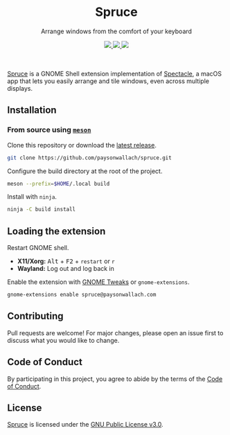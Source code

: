 <div align="center">
  <h1>Spruce</h1>
  <p>Arrange windows from the comfort of your keyboard</p>
  <a href=https://github.com/paysonwallach/spruce/release/latest>
    <img src=https://img.shields.io/github/v/release/paysonwallach/spruce?style=flat-square>
  </a>
  <a href=https://github.com/paysonwallach/spruce/blob/master/LICENSE>
    <img src=https://img.shields.io/github/license/paysonwallach/spruce?style=flat-square>
  </a>
  <a href=https://buymeacoffee.com/paysonwallach>
    <img src=https://img.shields.io/badge/donate-Buy%20me%20a%20coffe-yellow?style=flat-square>
  </a>
  <br>
  <br>
  <br>
</div>

[Spruce](https://github.com/paysonwallach/spruce) is a GNOME Shell extension implementation of [Spectacle](https://github.com/eczarny/spectacle), a macOS app that lets you easily arrange and tile windows, even across multiple displays.

## Installation

### From source using [`meson`](http://mesonbuild.com/)

Clone this repository or download the [latest release](https://github.com/paysonwallach/spruce/releases/latest).

```sh
git clone https://github.com/paysonwallach/spruce.git
```

Configure the build directory at the root of the project.

```sh
meson --prefix=$HOME/.local build
```

Install with `ninja`.

```sh
ninja -C build install
```

## Loading the extension

Restart GNOME shell.

- **X11/Xorg:** <kbd>Alt</kbd> + <kbd>F2</kbd> + `restart` or `r`
- **Wayland:** Log out and log back in

Enable the extension with [GNOME Tweaks](https://gitlab.gnome.org/GNOME/gnome-tweaks) or `gnome-extensions`.

```sh
gnome-extensions enable spruce@paysonwallach.com
```

## Contributing

Pull requests are welcome! For major changes, please open an issue first to discuss what you would like to change.

## Code of Conduct

By participating in this project, you agree to abide by the terms of the [Code of Conduct](https://github.com/paysonwallach/spruce/blob/master/CODE_OF_CONDUCT.md).

## License

[Spruce](https://github.com/paysonwallach/spruce) is licensed under the [GNU Public License v3.0](https://github.com/paysonwallach/spruce/blob/master/LICENSE).
